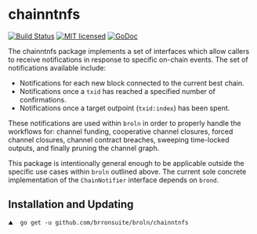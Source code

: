 chainntnfs
==========

[![Build Status](http://img.shields.io/travis/lightningnetwork/broln.svg)](https://travis-ci.org/lightningnetwork/broln) 
[![MIT licensed](https://img.shields.io/badge/license-MIT-blue.svg)](https://github.com/brronsuite/broln/blob/master/LICENSE)
[![GoDoc](https://img.shields.io/badge/godoc-reference-blue.svg)](http://godoc.org/github.com/brronsuite/broln/chainntnfs)

The chainntnfs package implements a set of interfaces which allow callers to
receive notifications in response to specific on-chain events. The set of
notifications available include: 

  * Notifications for each new block connected to the current best chain.
  * Notifications once a `txid` has reached a specified number of
    confirmations.
  * Notifications once a target outpoint (`txid:index`) has been spent.

These notifications are used within `broln` in order to properly handle the
workflows for: channel funding, cooperative channel closures, forced channel
closures, channel contract breaches, sweeping time-locked outputs, and finally
pruning the channel graph. 

This package is intentionally general enough to be applicable outside the
specific use cases within `broln` outlined above. The current sole concrete
implementation of the `ChainNotifier` interface depends on `brond`.

## Installation and Updating

```shell
⛰  go get -u github.com/brronsuite/broln/chainntnfs
```
